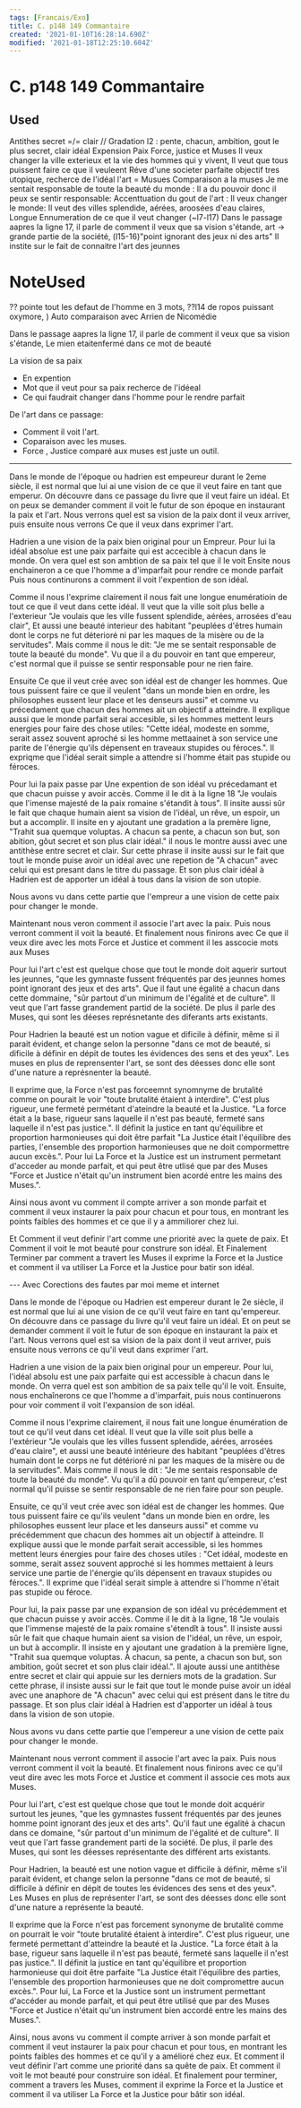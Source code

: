 ```yaml
---
tags: [Francais/Exo]
title: C. p148 149 Commantaire
created: '2021-01-10T16:28:14.690Z'
modified: '2021-01-18T12:25:10.604Z'
---
```


# C. p148 149 Commantaire

## Used
Antithes secret =/= clair
// Gradation l2 : pente, chacun, ambition, gout le plus secret, clair idéal
Expension
Paix
Force, justice et Muses
Il veux changer la ville exterieux et la vie des hommes qui y vivent, 
Il veut que tous puissent faire ce que il veuleent
Réve d'une societer parfaite
objectif tres utopique, 
recherce de l'idéal
l'art = Musues
Comparaison a la muses
Je me sentait responsable de toute la beauté du monde : Il a du pouvoir donc il peux se sentir responsable: Accenttuation du gout de l'art : Il veux changer le monde: Il veut des villes splendide, aérées, aroosées d'eau claires, 
Longue Ennumeration de ce que il veut changer (~l7-l17) 
Dans le passage aapres la ligne 17, il parle de comment il veux que sa vision s'étande, 
art -> grande partie de la société, 
(l15-16)"point ignorant des jeux ni des arts" Il instite sur le fait de connaitre l'art des jeunnes




# NoteUsed

?? pointe tout les defaut de l'homme en 3 mots, 
??l14 de ropos puissant oxymore, )
Auto comparaison avec Arrien de Nicomédie




Dans le passage aapres la ligne 17, il parle de comment il veux que sa vision s'étande, 
Le mien etaitenfermé dans ce mot de beauté


La vision de sa paix
  - En expention
  - Mot que il veut pour sa paix recherce de l'idéeal
  - Ce qui faudrait changer dans l'homme pour le rendre parfait 

De l'art dans ce passage:
  - Comment il voit l'art.
  - Coparaison avec les muses.
  - Force , Justice comparé aux muses est juste un outil.


---

Dans le monde de l'époque ou hadrien est empeureur durant le 2eme siècle, il est normal que lui ai une vision de ce que il veut faire en tant que emperur. On découvre dans ce passage du livre que il veut faire un idéal. Et on peux se demander comment il voit le futur de son époque en instaurant la paix et l'art. Nous verrons quel est sa vision de la paix dont il veux arriver, puis ensuite nous verrons Ce que il veux dans exprimer l'art.





Hadrien a une vision de la paix bien original pour un Empreur. Pour lui la idéal absolue est une paix parfaite qui est accecible à chacun dans le monde. On vera quel est son ambtion de sa paix tel que il le voit Ensite nous enchaineron a ce que l'homme a d'imparfait pour rendre ce monde parfait Puis nous continurons a comment il voit l'expention de son idéal. 

Comme il nous l'exprime clairement il nous fait une longue enumératioin de tout ce que il veut dans cette idéal. Il veut que la ville soit plus belle a l'exterieur "Je voulais que les ville fussent splendide, aérées, arrosées d'eau clair", Et aussi une beauté interieur des habitant "peuplées d'êtres humain dont le corps ne fut déterioré ni par les maques de la misère ou de la servitudes". Mais comme il nous le dit: "Je me se sentait responsable de toute la beauté du monde". Vu que il a du pouvoir en tant que empereur, c'est normal que il puisse se sentir responsable pour ne rien faire.

Ensuite Ce que il veut crée avec son idéal est de changer les hommes. Que tous puissent faire ce que il veulent "dans un monde bien en ordre, les philosophes eussent leur place et les denseurs aussi" et comme vu précedament que chacun des hommes ait un objectif a atteindre. Il explique aussi que le monde parfait serai accesible, si les hommes mettent leurs energies pour faire des chose utiles: "Cette idéal, modeste en somme, serait assez souvent aproché si les homme mettaainet à son service une parite de l'énergie qu'ils dépensent en traveaux stupides ou féroces.". Il expriqme que l'idéal serait simple a attendre si l'homme était pas stupide ou féroces.

Pour lui la paix passe par Une expention de son idéal vu précedamant et que chacun puisse y avoir accès. Comme il le dit à la ligne 18 "Je voulais que l'imense majesté de la paix romaine s'étandit à tous". Il insite aussi sûr le fait que chaque humain aient sa vision de l'idéal, un rêve, un espoir, un but a accomplir. Il insite en y ajoutant une gradation a la premère ligne, "Trahit sua quemque voluptas. A chacun sa pente, a chacun son but, son abition, gôut secret et son plus clair idéal." il nous le montre aussi avec une antithèse entre secret et clair.  Sur cette phrase il insite aussi sur le fait que tout le monde puise avoir un idéal avec une repetion de "A chacun" avec celui qui est presant dans le titre du passage. Et son plus clair idéal à Hadrien est de apporter un idéal à tous dans la vision de son utopie.

Nous avons vu dans cette partie que l'empreur a une vision de cette paix pour changer le monde. 





Maintenant nous veron comment il associe l'art avec la paix. Puis nous verront comment il voit la beauté. Et finalement nous finirons avec Ce que il veux dire avec les mots Force et Justice et comment il les asscocie mots aux Muses  

Pour lui l'art c'est est quelque chose que tout le monde doit aquerir surtout les jeunnes, "que les gymnaste fussent fréquentés par des jeunnes homes point ignorant des jeux et des arts". Que il faut une égalité a chacun dans cette dommaine, "sûr partout d'un minimum de l'égalité et de culture". Il veut que l'art fasse grandement partid de la société. De plus il parle des Muses, qui sont les déeses représnetante des diferants arts existants.

Pour Hadrien la beauté est un notion vague et dificile à définir, même si il parait évident, et change selon la personne "dans ce mot de beauté, si dificile à définir en dépit de toutes les évidences des sens et des yeux". Les muses en plus de reprensenter l'art, se sont des déesses donc elle sont d'une nature a représnenter la beauté. 

Il exprime que, la Force n'est pas forceemnt synomnyme de brutalité comme on pourait le voir "toute brutalité étaient à interdire". C'est plus rigueur, une fermeté permétant d'ateindre la beauté et la Justice. "La force était a la base, rigueur sans laquelle il n'est pas beauté, fermeté sans laquelle il n'est pas justice.". Il définit la justice en tant qu'équilibre et proportion harmonieuses qui doit être parfait "La Justice était l'équilibre des parties, l'ensemble des proportion harmonieuses que ne doit compormettre aucun excès.". Pour lui La Force et la Justice est un instrument permetant d'acceder au monde parfait, et qui peut être utlisé que par des Muses "Force et Justice n'était qu'un instrument bien acordé entre les mains des Muses.".





Ainsi nous avont vu comment il compte arriver a son monde parfait et comment il veux instaurer la paix pour chacun et pour tous, en montrant les points faibles des hommes et ce que il y a ammiliorer chez lui. 

Et Comment il veut definir l'art comme une priorité avec la quete de paix. Et Comment il voit le mot beauté pour construre son idéal. Et Finalement Terminer par comment a travert les Muses il exprime la Force et la Justice et comment il va utiliser La Force et la Justice pour batir son idéal. 



--- Avec Corections des fautes par moi meme et internet





Dans le monde de l'époque ou Hadrien est empereur durant le 2e siècle, il est normal que lui ai une vision de ce qu'il veut faire en tant qu'empereur. On découvre dans ce passage du livre qu'il veut faire un idéal. Et on peut se demander comment il voit le futur de son époque en instaurant la paix et l'art. Nous verrons quel est sa vision de la paix dont il veut arriver, puis ensuite nous verrons ce qu'il veut dans exprimer l'art.


Hadrien a une vision de la paix bien original pour un empereur. Pour lui, l'idéal absolu est une paix parfaite qui est accessible à chacun dans le monde. On verra quel est son ambition de sa paix telle qu'il le voit. Ensuite, nous enchaînerons ce que l'homme a d'imparfait, puis nous continuerons pour voir comment il voit l'expansion de son idéal.

Comme il nous l'exprime clairement, il nous fait une longue énumération de tout ce qu'il veut dans cet idéal. Il veut que la ville soit plus belle a l'extérieur "Je voulais que les villes fussent splendide, aérées, arrosées d'eau claire", et aussi une beauté intérieure des habitant "peuplées d'êtres humain dont le corps ne fut détérioré ni par les maques de la misère ou de la servitudes". Mais comme il nous le dit : "Je me sentais responsable de toute la beauté du monde". Vu qu'il a dû pouvoir en tant qu'empereur, c'est normal qu'il puisse se sentir responsable de ne rien faire pour son peuple.

Ensuite, ce qu'il veut crée avec son idéal est de changer les hommes. Que tous puissent faire ce qu'ils veulent "dans un monde bien en ordre, les philosophes eussent leur place et les danseurs aussi" et comme vu précédemment que chacun des hommes ait un objectif à atteindre. Il explique aussi que le monde parfait serait accessible, si les hommes mettent leurs énergies pour faire des choses utiles : "Cet idéal, modeste en somme, serait assez souvent approché si les hommes mettaient à leurs service une partie de l'énergie qu'ils dépensent en travaux stupides ou féroces.". Il exprime que l'idéal serait simple à attendre si l'homme n'était pas stupide ou féroce.

Pour lui, la paix passe par une expansion de son idéal vu précédemment et que chacun puisse y avoir accès. Comme il le dit à la ligne, 18 "Je voulais que l'immense majesté de la paix romaine s'étendît à tous". Il insiste aussi sûr le fait que chaque humain aient sa vision de l'idéal, un rêve, un espoir, un but à accomplir. Il insiste en y ajoutant une gradation à la première ligne, "Trahit sua quemque voluptas. À chacun, sa pente, a chacun son but, son ambition, goût secret et son plus clair idéal.". Il ajoute aussi une antithèse entre secret et clair qui appuie sur les derniers mots de la gradation. Sur cette phrase, il insiste aussi sur le fait que tout le monde puise avoir un idéal avec une anaphore de "A chacun" avec celui qui est présent dans le titre du passage. Et son plus clair idéal à Hadrien est d'apporter un idéal à tous dans la vision de son utopie.

Nous avons vu dans cette partie que l'empereur a une vision de cette paix pour changer le monde. 


Maintenant nous verront comment il associe l'art avec la paix. Puis nous verront comment il voit la beauté. Et finalement nous finirons avec ce qu'il veut dire avec les mots Force et Justice et comment il associe ces mots aux Muses.

Pour lui l'art, c'est est quelque chose que tout le monde doit acquérir surtout les jeunes, "que les gymnastes fussent fréquentés par des jeunes homme point ignorant des jeux et des arts". Qu'il faut une égalité à chacun dans ce domaine, "sûr partout d'un minimum de l'égalité et de culture". Il veut que l'art fasse grandement parti de la société. De plus, il parle des Muses, qui sont les déesses représentante des différent arts existants.

Pour Hadrien, la beauté est une notion vague et difficile à définir, même s'il parait évident, et change selon la personne "dans ce mot de beauté, si difficile à définir en dépit de toutes les évidences des sens et des yeux". Les Muses en plus de représenter l'art, se sont des déesses donc elle sont d'une nature a représente la beauté. 

Il exprime que la Force n'est pas forcement synonyme de brutalité comme on pourrait le voir "toute brutalité étaient à interdire". C'est plus rigueur, une fermeté permettant d'atteindre la beauté et la Justice. "La force était à la base, rigueur sans laquelle il n'est pas beauté, fermeté sans laquelle il n'est pas justice.". Il définit la justice en tant qu'équilibre et proportion harmonieuse qui doit être parfaite "La Justice était l'équilibre des parties, l'ensemble des proportion harmonieuses que ne doit compromettre aucun excès.". Pour lui, La Force et la Justice sont un instrument permettant d'accéder au monde parfait, et qui peut être utilisé que par des Muses "Force et Justice n'était qu'un instrument bien accordé entre les mains des Muses.".


Ainsi, nous avons vu comment il compte arriver à son monde parfait et comment il veut instaurer la paix pour chacun et pour tous, en montrant les points faibles des hommes et ce qu'il y a amélioré chez eux. Et comment il veut définir l'art comme une priorité dans sa quête de paix. Et comment il voit le mot beauté pour construire son idéal. Et finalement pour terminer, comment a travers les Muses, comment il exprime la Force et la Justice et comment il va utiliser La Force et la Justice pour bâtir son idéal. 

